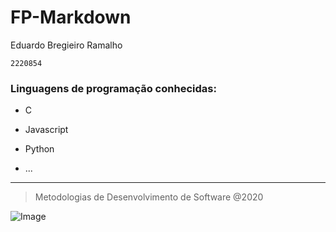 # FP-Markdown

Eduardo Bregieiro Ramalho

`2220854`

### Linguagens de programação conhecidas:

* C

* Javascript

* Python

* ...

----

> Metodologias de Desenvolvimento de Software @2020

![Image](https://www.ipleiria.pt/wp-content/themes/ipleiria/img/logo_ipl_header.png)

